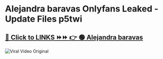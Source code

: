 
 # Alejandra baravas Onlyfans Leaked - Update Files p5twi

## <h2><a href="https://clipsfans.com/Alejandra_baravas&ref=git">🔗 Click to LINKS ⏩⏩ 👉 🟢 Alejandra baravas </a></h2>

<a href="https://clipsfans.com/Alejandra_baravas&ref=git" rel="nofollow" data-target="animated-image.originalLink"><img src="https://i.ibb.co.com/xMMVF88/686577567.gif" alt="Viral Video Original" style="max-width: 100%; display: inline-block;" data-target="animated-image.originalImage"></a>

